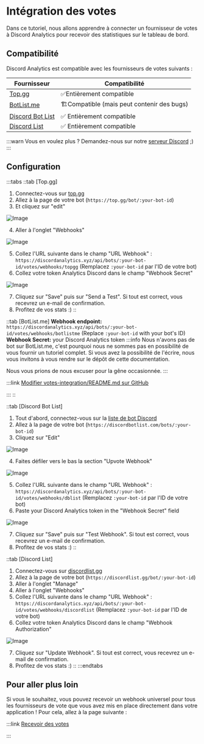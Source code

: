 # Intégration des votes

Dans ce tutoriel, nous allons apprendre à connecter un fournisseur de votes à Discord Analytics pour recevoir des statistiques sur le tableau de bord.

## Compatibilité

Discord Analytics est compatible avec les fournisseurs de votes suivants :

| Fournisseur                                      | Compatibilité                                                  |
| ------------------------------------------------ | -------------------------------------------------------------- |
| [Top.gg](https://top.gg)         | ✅Entièrement compatible                                        |
| [BotList.me](https://botlist.me) | 🏗️Compatible (mais peut contenir des bugs) |
| [Discord Bot List](https://discordbotlist.com)   | ✅ Entièrement compatible                                       |
| [Discord List](https://discordlist.gg)           | ✅ Entièrement compatible                                       |

:::warn
Vous en voulez plus ? Demandez-nous sur notre [serveur Discord](https://discordanalytics.xyz/go/support) ;)
:::

## Configuration

:::tabs
::tab \[Top.gg]

1. Connectez-vous sur [top.gg](https://top.gg)
2. Allez à la page de votre bot (`https://top.gg/bot/:your-bot-id`)
3. Et cliquez sur "edit"

![Image](https://i.imgur.com/qxNhBwF.png)

4. Aller à l'onglet "Webhooks"

![Image](https://i.imgur.com/Aw4jdqo.png)

5. Collez l'URL suivante dans le champ "URL Webhook" : `https://discordanalytics.xyz/api/bots/:your-bot-id/votes/webhooks/topgg` (Remplacez `:your-bot-id` par l'ID de votre bot)
6. Collez votre token Analytics Discord dans le champ "Webhook Secret"

![Image](https://i.imgur.com/RQJd8yt.png)

7. Cliquez sur "Save" puis sur "Send a Test". Si tout est correct, vous recevrez un e-mail de confirmation.
8. Profitez de vos stats :)
   ::

::tab [BotList.me]
**Webhook endpoint:** `https://discordanalytics.xyz/api/bots/:your-bot-id/votes/webhooks/botlistme` (Replace `:your-bot-id` with your bot's ID) <br>
**Webhook Secret:** your Discord Analytics token
:::info
Nous n'avons pas de bot sur BotList.me, c'est pourquoi nous ne sommes pas en possibilité de vous fournir un tutoriel complet. Si vous avez la possibilité de l'écrire, nous vous invitons à vous rendre sur le dépôt de cette documentation.

Nous vous prions de nous excuser pour la gêne occasionnée.
:::

:::link [Modifier votes-integration/README.md sur GitHub](https://github.com/DiscordAnalytics/docs/tree/main/get-started/votes-integration/README.md)

:::
::

::tab [Discord Bot List]

1. Tout d'abord, connectez-vous sur la [liste de bot Discord](https://discordbotlist.com)
2. Allez à la page de votre bot (`https://discordbotlist.com/bots/:your-bot-id`)
3. Cliquez sur "Edit"

![Image](https://i.imgur.com/qxJJZNA.png)

4. Faites défiler vers le bas la section "Upvote Webhook"

![Image](https://i.imgur.com/L9iqvdv.png)

5. Collez l'URL suivante dans le champ "URL Webhook" : `https://discordanalytics.xyz/api/bots/:your-bot-id/votes/webhooks/dblist` (Remplacez `:your-bot-id` par l'ID de votre bot)
6. Paste your Discord Analytics token in the "Webhook Secret" field

![Image](https://i.imgur.com/WfDZ7Wz.png)

7. Cliquez sur "Save" puis sur "Test Webhook". Si tout est correct, vous recevrez un e-mail de confirmation.
8. Profitez de vos stats :)
   ::

::tab [Discord List]

1. Connectez-vous sur [discordlist.gg](https://discordlist.gg)
2. Allez à la page de votre bot (`https://discordlist.gg/bot/:your-bot-id`)
3. Aller à l'onglet "Manage"
4. Aller à l'onglet "Webhooks"
5. Collez l'URL suivante dans le champ "URL Webhook" : `https://discordanalytics.xyz/api/bots/:your-bot-id/votes/webhooks/discordlist` (Remplacez `:your-bot-id` par l'ID de votre bot)
6. Collez votre token Analytics Discord dans le champ "Webhook Authorization"

![Image](https://i.imgur.com/9V0KONL.png)

7. Cliquez sur "Update Webhook". Si tout est correct, vous recevrez un e-mail de confirmation.
8. Profitez de vos stats :)
   ::
   :::endtabs

## Pour aller plus loin

Si vous le souhaitez, vous pouvez recevoir un webhook universel pour tous les fournisseurs de vote que vous avez mis en place directement dans votre application ! Pour cela, allez à la page suivante :

:::link [Recevoir des votes](/docs/main/get-started/advanced-usage/receive-votes)

:::
